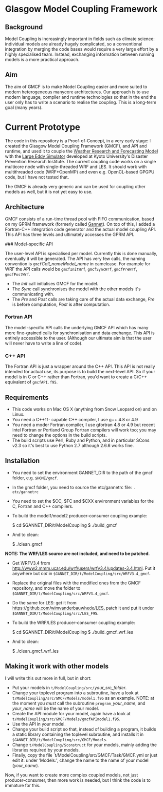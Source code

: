 # Glasgow Model Coupling Framework

## Background

Model Coupling is increasingly important in fields such as climate science: individual models are already hugely complicated, so a conventional integration by merging the code bases would require a very large effort by a highly specialised team. Instead, exchanging information between running models is a more practical approach.

## Aim

The aim of GMCF is to make Model Coupling easier and more suited to modern heterogeneous manycore architectures. Our approach is to use modern language, compiler and runtime technologies so that in the end the user only has to write a scenario to realise the coupling. This is a long-term goal (many years).

# Current Prototype

The code in this repository is a Proof-of-Concept, in a very early stage: I created the Glasgow Model Coupling Framework (GMCF), and API and runtime, and used it to couple the [Weather Research and Forecasting Model](http://www2.mmm.ucar.edu/wrf/users/) with the [Large Eddy Simulator](https://github.com/wimvanderbauwhede/LES) developed at Kyoto University's Disaster Prevention Research Institute. The current coupling code works on a single multicore node with single-threaded WRF and LES. It should work with multithreaded code (WRF+OpenMP) and even e.g. OpenCL-based GPGPU code, but I have not tested that.

The GMCF is already very generic and can be used for coupling other models as well, but it is not yet easy to use.

## Architecture

GMCF consists of a run-time thread pool with FIFO communication, based on my GPRM framework (formerly called [Gannet](https://github.com/wimvanderbauwhede/GannetCode)). On top of this, I added a Fortran-C++ integration code generator and the actual model coupling API. This API has three levels and ultimately accesses the GPRM API.

### Model-specific API

The user-level API is specialised per model. Currently this is done manually, eventually it will be generated. The API has very few calls, the naming convention is `gmcf`_Call_nameModel_name_ in camelcase. For example for WRF the API calls would be `gmcfInitWrf`, `gmcfSyncWrf`, `gmcfPreWrf`, `gmcfPostWrf`.

- The _Init_ call initialises GMCF for the model.
- The _Sync_ call synchronises the model with the other models it's communicating with.
- The _Pre_ and _Post_ calls are taking care of the actual data exchange, _Pre_ is before computation, _Post_ is after computation.  

### Fortran API

The model-specific API calls the underlying GMCF API which has many more fine-grained calls for synchronisation and data exchange. This API is entirely accessible to the user. (Although our ultimate aim is that the user will never have to write a line of code).

### C++ API

The Fortran API is just a wrapper around the C++ API. This API is not really intended for actual use, its purpose is to build the next-level API. So if your model is in C or C++ rather than Fortran, you'd want to create a C/C++ equivalent of `gmcfAPI.f95`.

## Requirements

- This code works on Mac OS X (anything from Snow Leopard on) and on Linux.
- You need a C++11- capable C++ compiler, I use g++ 4.8 or 4.9
- You need a moder Fortran compiler, I use gfortran 4.8 or 4.9 but recent Intel Fortran or Portland Group Fortran compilers will work too; you may need to change the options in the build scripts.
- The build scripts use Perl, Ruby and Python, and in particular SCons v2.3 so it's best to use Python 2.7 although 2.6.6 works fine.

## Installation

- You need to set the environment GANNET_DIR to the path of the gmcf folder, e.g. `$HOME/gmcf`.
- In the gmcf folder, you need to source the etc/gannetrc file: `. etc/gannetrc`
- You need to set the $CC, $FC and $CXX environment variables for the C, Fortran and C++ compilers.

- To build the model1/model2 producer-consumer coupling example:

  $ cd $GANNET_DIR/t/ModelCoupling
  $ ./build_gmcf

- And to clean:

  $ ./clean_gmcf

**NOTE: The WRF/LES source are not included, and need to be patched.**

- Get WRFV3.4 from http://www2.mmm.ucar.edu/wrf/users/wrfv3.4/updates-3.4.html. Put it anywhere but _not_ in `$GANNET_DIR/t/ModelCoupling/src/WRFV3.4_gmcf`.
- Replace the original files with the modified ones from the GMCF repository, and move the folder to `$GANNET_DIR/t/ModelCoupling/src/WRFV3.4_gmcf`.
- Do the same for LES: get it from https://github.com/wimvanderbauwhede/LES, patch it and put it under `$GANNET_DIR/t/ModelCoupling/src/LES_F95`.

- To build the WRF/LES producer-consumer coupling example:

    $ cd $GANNET_DIR/t/ModelCoupling
    $ ./build_gmcf_wrf_les

- And to clean:

    $ ./clean_gmcf_wrf_les

## Making it work with other models

I will write this out more in full, but in short:

- Put your models in `t/ModelCoupling/src/`_your_src_folder_.
- Change your toplevel program into a subroutine, have a look at `t/ModelCoupling/src/GMCF/Models/model1.f95` as an example. NOTE: at the moment you  _must_ call the subroutine `program_`_your_name_, and _your_name_ will be the name of your model.
- Create the API module for your model, again have a look at `t/ModelCoupling/src/GMCF/Models/gmcfAPImodel1.f95`.
- Use the API in your model.
- Change your build script so that, instead of building a program, it builds a static library containing the toplevel subroutine, and installs it in `$GANNET_DIR/t/ModelCoupling/src/GMCF/Models`.
- Change `t/ModelCoupling/Sconstruct` for your models, mainly adding the libraries required by your models.
- Finally, copy the file `t/ModelCoupling/src/GMCF/Task/GMCF.yml or just edit it: under 'Models:', change the name to the name of your model (_your_name_).

Now, if you want to create more complex coupled models, not just producer-consumer, then more work is needed, but I think the code is to immature for this.
